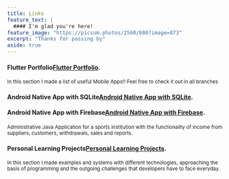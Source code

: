 ```yaml
---
title: Links
feature_text: |
  #### I'm glad you're here!
feature_image: "https://picsum.photos/2560/600?image=873"
excerpt: "Thanks for passing by"
aside: true
---
```


#### <p>Flutter Portfolio<a href="https://github.com/MezaGabriel/Portfolio-Flutter" target="_blank" rel="noopener noreferrer">Flutter Portfolio</a>.</p>
<small>In this section I made a list of useful Mobile Apps!! Feel free to check it out in all branches</small>


#### <p>Android Native App with SQLite<a href="https://github.com/MezaGabriel/JavaSQLite-Build.1.0.0" target="_blank" rel="noopener noreferrer">Android Native App with SQLite</a>.</p>
#### <p>Android Native App with Firebase<a href="https://github.com/MezaGabriel/JavaFirebase-Build.1.0.0" target="_blank" rel="noopener noreferrer">Android Native App with Firebase</a>.</p>
<small>Administrative Java Application for a sports institution with the functionality of income from suppliers, customers, withdrawals, sales and reports.</small>


#### <p>Personal Learning Projects<a href="https://github.com/MezaGabriel/LearningPortfolio" target="_blank" rel="noopener noreferrer">Personal Learning Projects</a>.</p>
<small>In this section I made examples and systems with different technologies, approaching the basis of programming and the outgoing challenges that developers have to face everyday.</small>




